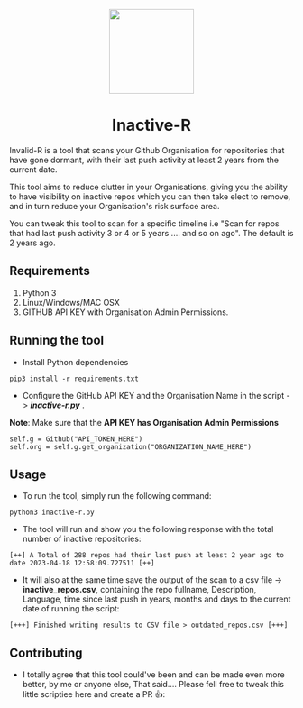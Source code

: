 <p align="center">
  <img width="150" height="150" src="https://user-images.githubusercontent.com/55149010/178937674-c3b63dc9-f22a-4745-9e38-1362f73144e7.png">
<h1 align="center">Inactive-R</h1>
</p>


Invalid-R is a tool that scans your Github Organisation for repositories that have gone dormant, with their last push activity at least 2 years from the current date.

This tool aims to reduce clutter in your Organisations, giving you the ability to have visibility on inactive repos which you can then take elect to remove, and in turn reduce your Organisation's risk surface area.

You can tweak this tool to scan for a specific timeline i.e "Scan for repos that had last push activity 3 or 4 or 5 years .... and so on ago". 
The default is 2 years ago.


## Requirements <br>
1. Python 3
2. Linux/Windows/MAC OSX
3. GITHUB API KEY with Organisation Admin Permissions.  

## Running the tool 

* Install Python dependencies

```
pip3 install -r requirements.txt 
```


* Configure the GitHub API KEY and the Organisation Name in the script -> ***inactive-r.py*** . 

**Note**: Make sure that the **API KEY has Organisation Admin Permissions**

```
self.g = Github("API_TOKEN_HERE")
self.org = self.g.get_organization("ORGANIZATION_NAME_HERE")
```
 
 
## Usage

* To run the tool, simply run the following command:

```
python3 inactive-r.py
```

* The tool will run and show you the following response with the total number of inactive repositories:
 
```
[++] A Total of 288 repos had their last push at least 2 year ago to date 2023-04-18 12:58:09.727511 [++]
``` 
 
* It will also at the same time save the output of the scan to a csv file -> **inactive_repos.csv**, containing the repo fullname, Description, Language, time since last push in years, months and days to the current date of running the script:

```
[+++] Finished writing results to CSV file > outdated_repos.csv [+++]
```
## Contributing

* I totally agree that this tool could've been and can be made even more better, by me or anyone else, That said.... Please fell free to tweak this little scriptiee here and create a PR :thumbsup::
